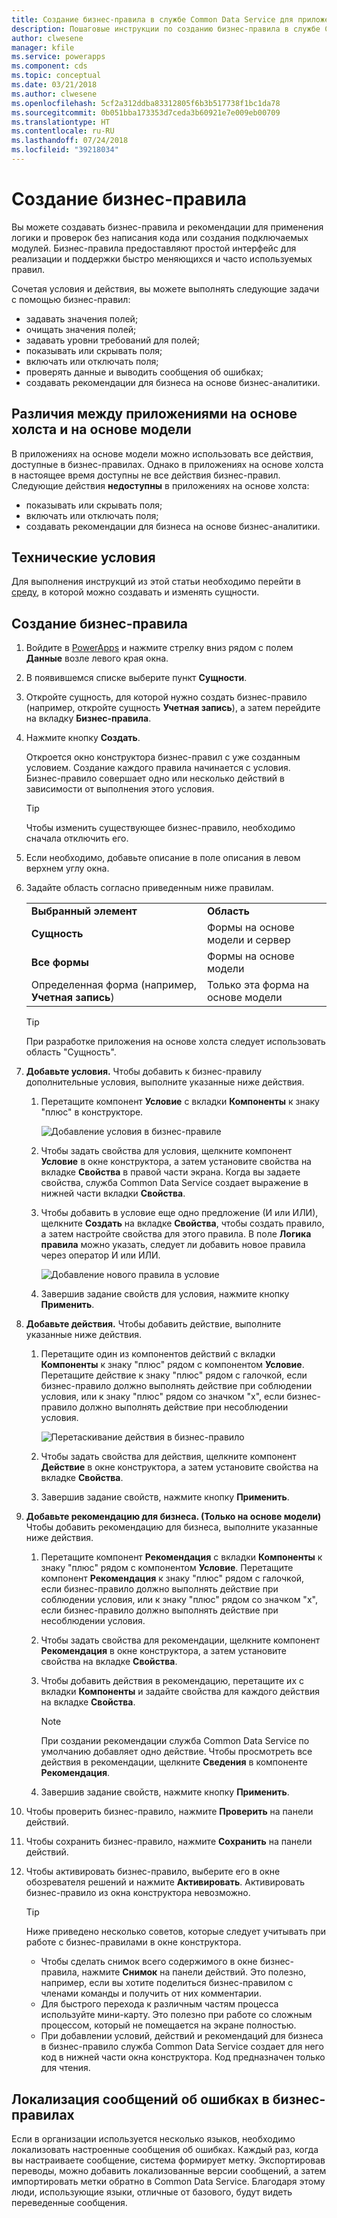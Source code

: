 ```yaml
---
title: Создание бизнес-правила в службе Common Data Service для приложений | Документация Майкрософт
description: Пошаговые инструкции по созданию бизнес-правила в службе Common Data Service (CDS) для приложений.
author: clwesene
manager: kfile
ms.service: powerapps
ms.component: cds
ms.topic: conceptual
ms.date: 03/21/2018
ms.author: clwesene
ms.openlocfilehash: 5cf2a312ddba83312805f6b3b517738f1bc1da78
ms.sourcegitcommit: 0b051bba173353d7ceda3b60921e7e009eb00709
ms.translationtype: HT
ms.contentlocale: ru-RU
ms.lasthandoff: 07/24/2018
ms.locfileid: "39218034"
---
```

# <a name="create-a-business-rule"></a>Создание бизнес-правила

Вы можете создавать бизнес-правила и рекомендации для применения логики и проверок без написания кода или создания подключаемых модулей.  Бизнес-правила предоставляют простой интерфейс для реализации и поддержки быстро меняющихся и часто используемых правил. 
  
Сочетая условия и действия, вы можете выполнять следующие задачи с помощью бизнес-правил:  
  
* задавать значения полей;  
* очищать значения полей;  
* задавать уровни требований для полей;  
* показывать или скрывать поля;  
* включать или отключать поля;  
* проверять данные и выводить сообщения об ошибках;  
* создавать рекомендации для бизнеса на основе бизнес-аналитики.  
  
## <a name="differences-between-canvas-and-model-driven-apps"></a>Различия между приложениями на основе холста и на основе модели

В приложениях на основе модели можно использовать все действия, доступные в бизнес-правилах. Однако в приложениях на основе холста в настоящее время доступны не все действия бизнес-правил. Следующие действия **недоступны** в приложениях на основе холста:

* показывать или скрывать поля;  
* включать или отключать поля;  
* создавать рекомендации для бизнеса на основе бизнес-аналитики.  

## <a name="prerequisites"></a>Технические условия
Для выполнения инструкций из этой статьи необходимо перейти в [среду](../canvas-apps/working-with-environments.md), в которой можно создавать и изменять сущности.

## <a name="create-a-business-rule"></a>Создание бизнес-правила
  
1. Войдите в [PowerApps](https://web.powerapps.com?utm_source=padocs&utm_medium=linkinadoc&utm_campaign=referralsfromdoc) и нажмите стрелку вниз рядом с полем **Данные** возле левого края окна.

2. В появившемся списке выберите пункт **Сущности**.
  
3. Откройте сущность, для которой нужно создать бизнес-правило (например, откройте сущность **Учетная запись**), а затем перейдите на вкладку **Бизнес-правила**.  

4. Нажмите кнопку **Создать**.  
  
    Откроется окно конструктора бизнес-правил с уже созданным условием. Создание каждого правила начинается с условия. Бизнес-правило совершает одно или несколько действий в зависимости от выполнения этого условия.  

    > [!TIP]
    > Чтобы изменить существующее бизнес-правило, необходимо сначала отключить его.  
  
5. Если необходимо, добавьте описание в поле описания в левом верхнем углу окна.
  
6. Задайте область согласно приведенным ниже правилам.  
  
    |||  
    |-|-|  
    |**Выбранный элемент**|**Область**|  
    |**Сущность**|Формы на основе модели и сервер|  
    |**Все формы**|Формы на основе модели|  
    |Определенная форма (например, **Учетная запись**)|Только эта форма на основе модели|  

    > [!TIP]
    > При разработке приложения на основе холста следует использовать область "Сущность".
  
7. **Добавьте условия.** Чтобы добавить к бизнес-правилу дополнительные условия, выполните указанные ниже действия.  
  
    1. Перетащите компонент **Условие** с вкладки **Компоненты** к знаку "плюс" в конструкторе.  
  
        ![Добавление условия в бизнес-правиле](./media/data-platform-cds-create-business-rule/add-condition-business-rule.png "Добавление условия в бизнес-правиле")  
  
    2. Чтобы задать свойства для условия, щелкните компонент **Условие** в окне конструктора, а затем установите свойства на вкладке **Свойства** в правой части экрана. Когда вы задаете свойства, служба Common Data Service создает выражение в нижней части вкладки **Свойства**.  
  
    3. Чтобы добавить в условие еще одно предложение (И или ИЛИ), щелкните **Создать** на вкладке **Свойства**, чтобы создать правило, а затем настройте свойства для этого правила. В поле **Логика правила** можно указать, следует ли добавить новое правила через оператор И или ИЛИ.  
  
        ![Добавление нового правила в условие](./media/data-platform-cds-create-business-rule/add-new-rule-condition.png "Добавление нового правила в условие")  
  
    4. Завершив задание свойств для условия, нажмите кнопку **Применить**.  
  
8. **Добавьте действия.** Чтобы добавить действие, выполните указанные ниже действия.  
  
    1. Перетащите один из компонентов действий с вкладки **Компоненты** к знаку "плюс" рядом с компонентом **Условие**. Перетащите действие к знаку "плюс" рядом с галочкой, если бизнес-правило должно выполнять действие при соблюдении условия, или к знаку "плюс" рядом со значком "x", если бизнес-правило должно выполнять действие при несоблюдении условия.
  
        ![Перетаскивание действия в бизнес-правило](./media/data-platform-cds-create-business-rule/drag-an-action-business-rule.png "Перетаскивание действия в бизнес-правило")  
  
    2. Чтобы задать свойства для действия, щелкните компонент **Действие** в окне конструктора, а затем установите свойства на вкладке **Свойства**.  
  
    3. Завершив задание свойств, нажмите кнопку **Применить**.  
  
9. **Добавьте рекомендацию для бизнеса. (Только на основе модели)** Чтобы добавить рекомендацию для бизнеса, выполните указанные ниже действия.  
  
    1. Перетащите компонент **Рекомендация** с вкладки **Компоненты** к знаку "плюс" рядом с компонентом **Условие**. Перетащите компонент **Рекомендация** к знаку "плюс" рядом с галочкой, если бизнес-правило должно выполнять действие при соблюдении условия, или к знаку "плюс" рядом со значком "x", если бизнес-правило должно выполнять действие при несоблюдении условия.  
  
    2. Чтобы задать свойства для рекомендации, щелкните компонент **Рекомендация** в окне конструктора, а затем установите свойства на вкладке **Свойства**.  
  
    3. Чтобы добавить действия в рекомендацию, перетащите их с вкладки **Компоненты** и задайте свойства для каждого действия на вкладке **Свойства**.  
  
        > [!NOTE]
        >  При создании рекомендации служба Common Data Service по умолчанию добавляет одно действие. Чтобы просмотреть все действия в рекомендации, щелкните **Сведения** в компоненте **Рекомендация**.  
  
    4. Завершив задание свойств, нажмите кнопку **Применить**.  
  
10. Чтобы проверить бизнес-правило, нажмите **Проверить** на панели действий.  
  
11. Чтобы сохранить бизнес-правило, нажмите **Сохранить** на панели действий.  
12. Чтобы активировать бизнес-правило, выберите его в окне обозревателя решений и нажмите **Активировать**. Активировать бизнес-правило из окна конструктора невозможно.  
  
    > [!TIP]
    >  Ниже приведено несколько советов, которые следует учитывать при работе с бизнес-правилами в окне конструктора.  
    >   
    > - Чтобы сделать снимок всего содержимого в окне бизнес-правила, нажмите **Снимок** на панели действий. Это полезно, например, если вы хотите поделиться бизнес-правилом с членами команды и получить от них комментарии.  
    > - Для быстрого перехода к различным частям процесса используйте мини-карту. Это полезно при работе со сложным процессом, который не помещается на экране полностью.  
    > - При добавлении условий, действий и рекомендаций для бизнеса в бизнес-правило служба Common Data Service создает для него код в нижней части окна конструктора. Код предназначен только для чтения.  
  
## <a name="localize-error-messages-used-in-business-rules"></a>Локализация сообщений об ошибках в бизнес-правилах  
 Если в организации используется несколько языков, необходимо локализовать настроенные сообщения об ошибках. Каждый раз, когда вы настраиваете сообщение, система формирует метку. Экспортировав переводы, можно добавить локализованные версии сообщений, а затем импортировать метки обратно в Common Data Service. Благодаря этому люди, использующие языки, отличные от базового, будут видеть переведенные сообщения.  
  